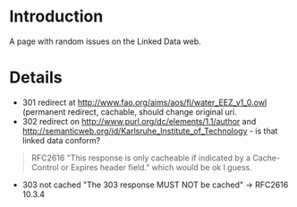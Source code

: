 # Introduction #

A page with random issues on the Linked Data web.


# Details #

  * 301 redirect at http://www.fao.org/aims/aos/fi/water_EEZ_v1_0.owl (permanent redirect, cachable, should change original uri.
  * 302 redirect on http://www.purl.org/dc/elements/1.1/author and http://semanticweb.org/id/Karlsruhe_Institute_of_Technology - is that linked data conform?
> RFC2616 "This response is only cacheable if indicated by a Cache-Control or Expires header field." which would be ok I guess.
  * 303 not cached "The 303 response MUST NOT be cached" -> RFC2616 10.3.4